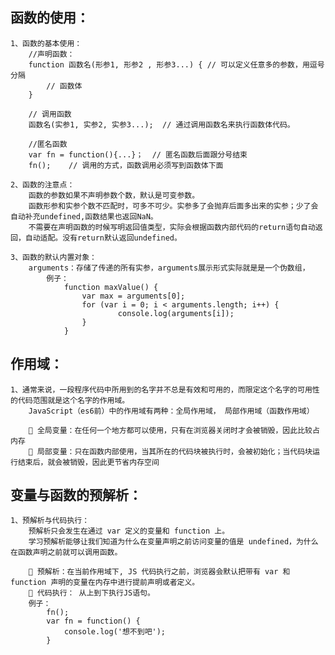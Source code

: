 

## 函数的使用：
    1、函数的基本使用：
        //声明函数：
        function 函数名(形参1, 形参2 , 形参3...) { // 可以定义任意多的参数，用逗号分隔
            // 函数体
        }

        // 调用函数
        函数名(实参1, 实参2, 实参3...);  // 通过调用函数名来执行函数体代码。

        //匿名函数
        var fn = function(){...}；  // 匿名函数后面跟分号结束
        fn();    // 调用的方式，函数调用必须写到函数体下面   
    
    2、函数的注意点：
        函数的参数如果不声明参数个数，默认是可变参数。
        函数形参和实参个数不匹配时，可多不可少。实参多了会抛弃后面多出来的实参；少了会自动补充undefined,函数结果也返回NaN。
        不需要在声明函数的时候写明返回值类型，实际会根据函数内部代码的return语句自动返回，自动适配。没有return默认返回undefined。

    3、函数的默认内置对象：
        arguments：存储了传递的所有实参，arguments展示形式实际就是是一个伪数组，
            例子：
                function maxValue() {
                    var max = arguments[0];
                    for (var i = 0; i < arguments.length; i++) {
                            console.log(arguments[i]);
                    }
                }

## 作用域：
    1、通常来说，一段程序代码中所用到的名字并不总是有效和可用的，而限定这个名字的可用性的代码范围就是这个名字的作用域。
        JavaScript（es6前）中的作用域有两种：全局作用域， 局部作用域（函数作用域）

         全局变量：在任何一个地方都可以使用，只有在浏览器关闭时才会被销毁，因此比较占内存
         局部变量：只在函数内部使用，当其所在的代码块被执行时，会被初始化；当代码块运行结束后，就会被销毁，因此更节省内存空间


## 变量与函数的预解析：
    1、预解析与代码执行：
        预解析只会发生在通过 var 定义的变量和 function 上。
        学习预解析能够让我们知道为什么在变量声明之前访问变量的值是 undefined，为什么在函数声明之前就可以调用函数。

         预解析：在当前作用域下, JS 代码执行之前，浏览器会默认把带有 var 和 function 声明的变量在内存中进行提前声明或者定义。
         代码执行： 从上到下执行JS语句。
        例子：
            fn();
            var fn = function() {
                console.log('想不到吧');
            }





